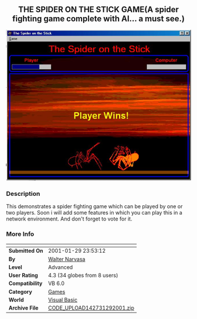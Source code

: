 ﻿<div align="center">

## THE SPIDER ON THE STICK GAME\(A spider fighting game complete with AI\.\.\. a must see\.\)

<img src="PIC20011291118531979.jpg">
</div>

### Description

This demonstrates a spider fighting game which can be played by one or two players. Soon i will add some features in which you can play this in a network environment. And don't forget to vote for it.
 
### More Info
 


<span>             |<span>
---                |---
**Submitted On**   |2001-01-29 23:53:12
**By**             |[Walter Narvasa](https://github.com/Planet-Source-Code/PSCIndex/blob/master/ByAuthor/walter-narvasa.md)
**Level**          |Advanced
**User Rating**    |4.3 (34 globes from 8 users)
**Compatibility**  |VB 6\.0
**Category**       |[Games](https://github.com/Planet-Source-Code/PSCIndex/blob/master/ByCategory/games__1-38.md)
**World**          |[Visual Basic](https://github.com/Planet-Source-Code/PSCIndex/blob/master/ByWorld/visual-basic.md)
**Archive File**   |[CODE\_UPLOAD142731292001\.zip](https://github.com/Planet-Source-Code/walter-narvasa-the-spider-on-the-stick-game-a-spider-fighting-game-complete-with-ai-a-must__1-14797/archive/master.zip)








